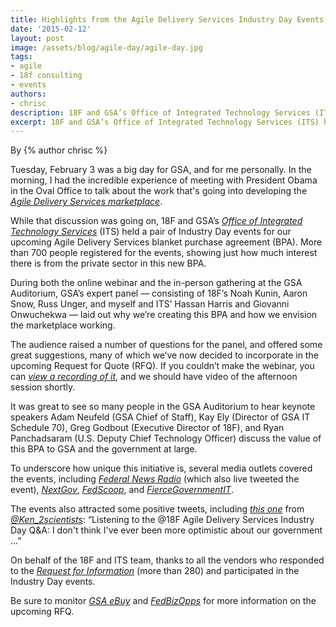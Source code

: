 ```yaml
---
title: Highlights from the Agile Delivery Services Industry Day Events
date: '2015-02-12'
layout: post
image: /assets/blog/agile-day/agile-day.jpg
tags:
- agile
- 18f consulting
- events
authors:
- chrisc
description: 18F and GSA’s Office of Integrated Technology Services (ITS) held a pair of Industry Day events for our upcoming Agile Delivery Services blanket purchase agreement (BPA). Over 700 people registered for the events, showing just how much interest there is from the private sector in this new BPA.
excerpt: 18F and GSA’s Office of Integrated Technology Services (ITS) held a pair of Industry Day events for our upcoming Agile Delivery Services blanket purchase agreement (BPA). Over 700 people registered for the events, showing just how much interest there is from the private sector in this new BPA.
---
```


By {% author chrisc %}

Tuesday, February 3 was a big day for GSA, and for me personally. In the
morning, I had the incredible experience of meeting with President Obama
in the Oval Office to talk about the work that's going into developing
the [*Agile Delivery Services
marketplace*](https://18f.gsa.gov/2015/01/08/creating-a-federal-marketplace-for-agile-delivery-services/).

While that discussion was going on, 18F and GSA’s [*Office of Integrated
Technology Services*](http://www.gsa.gov/portal/content/105150) (ITS)
held a pair of Industry Day events for our upcoming Agile Delivery
Services blanket purchase agreement (BPA). More than 700 people registered
for the events, showing just how much interest there is from the private
sector in this new BPA.

During both the online webinar and the in-person gathering at the GSA
Auditorium, GSA’s expert panel — consisting of 18F’s Noah Kunin, Aaron
Snow, Russ Unger, and myself and ITS’ Hassan Harris and Giovanni
Onwuchekwa — laid out why we’re creating this BPA and how we envision
the marketplace working.

The audience raised a number of questions for the panel, and offered
some great suggestions, many of which we’ve now decided to incorporate
in the upcoming Request for Quote (RFQ). If you couldn’t make the
webinar, you can [*view a recording of
it*](http://gsafas.adobeconnect.com/p9gcfd4n0rs/), and we should have
video of the afternoon session shortly.

It was great to see so many people in the GSA Auditorium to hear keynote
speakers Adam Neufeld (GSA Chief of Staff), Kay Ely (Director of GSA IT
Schedule 70), Greg Godbout (Executive Director of 18F), and Ryan
Panchadsaram (U.S. Deputy Chief Technology Officer) discuss the value of
this BPA to GSA and the government at large.

To underscore how unique this initiative is, several media outlets
covered the events, including [*Federal News
Radio*](http://www.federalnewsradio.com/?nid=65&sid=3793757&pid=0&page=1)
(which also live tweeted the event),
[*NextGov*](http://www.nextgov.com/cio-briefing/2015/02/agile-gsa/104577/),
[*FedScoop*](http://fedscoop.com/18f-calling-for-industry-to-help-with-overwhelming-demand),
and
[*FierceGovernmentIT*](http://www.fiercegovernmentit.com/story/gsa-moves-quickly-agile-bpa-response-agency-demand/2015-02-09?utm_campaign=AddThis&utm_medium=AddThis&utm_source=twitter#.VNkm7VykWX4.twitter).

The events also attracted some positive tweets, including [*this
one*](https://twitter.com/Ken_2scientists/status/562630842158039040)
from [*@Ken\_2scientists*](https://twitter.com/Ken_2scientists):
“Listening to the @18F Agile Delivery Services Industry Day Q&A: I don't
think I've ever been more optimistic about our government ...”

On behalf of the 18F and ITS team, thanks to all the vendors who
responded to the [*Request for
Information*](https://www.fbo.gov/index?s=opportunity&mode=form&tab=core&id=e0807fc8a69115f0e352f6f0c135697a)
(more than 280) and participated in the Industry Day events.

Be sure to monitor [*GSA
eBuy*](https://www.google.com/url?q=https%3A%2F%2Fwww.ebuy.gsa.gov&sa=D&sntz=1&usg=AFQjCNEE7ilHypkT2pm2CtLetx_3X3bOGw)
and [*FedBizOpps*](https://www.fbo.gov/) for more information on the
upcoming RFQ.
